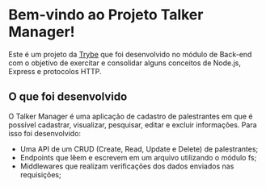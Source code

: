 # Bem-vindo ao Projeto Talker Manager!

Este é um projeto da [Trybe](https://www.betrybe.com/) que foi desenvolvido no módulo de Back-end com o objetivo de exercitar e consolidar alguns conceitos de Node.js, Express e protocolos HTTP.

## O que foi desenvolvido
O Talker Manager é uma aplicação de cadastro de palestrantes em que é possível cadastrar, visualizar, pesquisar, editar e excluir informações. Para isso foi desenvolvido:

  - Uma API de um CRUD (Create, Read, Update e Delete) de palestrantes;
  - Endpoints que lêem e escrevem em um arquivo utilizando o módulo fs;
  - Middlewares que realizam verificações dos dados enviados nas requisições;
 
